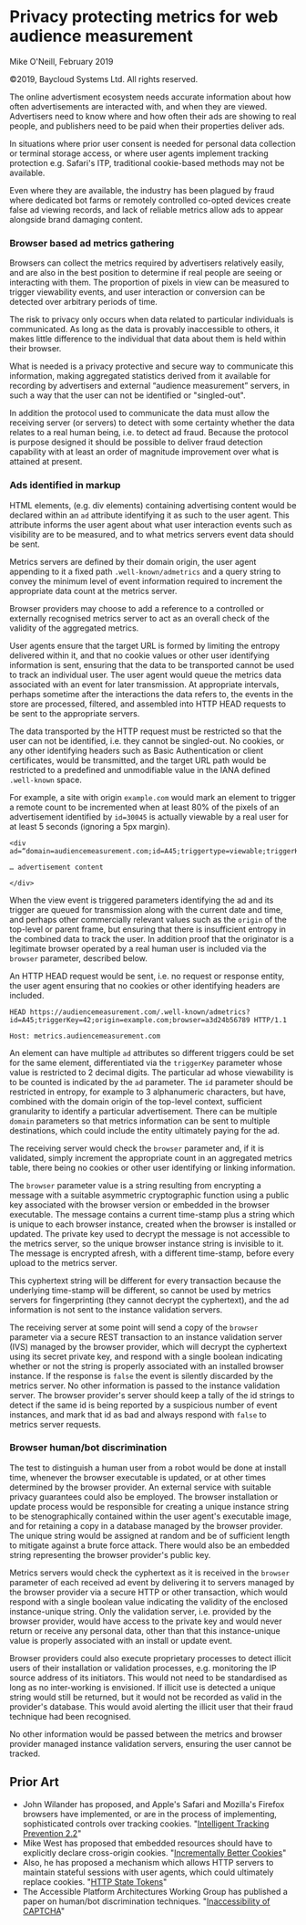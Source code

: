 # Privacy protecting metrics for web audience measurement 

Mike O'Neill, February 2019

©2019, Baycloud Systems Ltd. All rights reserved.

The online advertisment ecosystem needs accurate information about how often advertisements are interacted with,
and when they are viewed. Advertisers need to know where and how often their ads are showing to real people, 
and publishers need to be paid when their properties deliver ads.

In situations where prior user consent is needed for personal data collection or terminal storage access,
or where user agents implement tracking protection e.g. Safari's ITP, 
traditional cookie-based methods may not be available. 

Even where they are available, the industry has been plagued by fraud where dedicated bot farms or remotely controlled co-opted devices 
create false ad viewing records, and lack of reliable metrics allow ads to appear alongside brand damaging content. 


### Browser based ad metrics gathering

Browsers can collect the metrics required by advertisers relatively easily,
and are also in the best position to determine if real people are seeing or interacting with them.
The proportion of pixels in view can be measured to trigger viewability events, and user interaction or conversion can be detected
over arbitrary periods of time.  

The risk to privacy only occurs when data related to particular individuals is communicated. 
As long as the data is provably inaccessible to others, it makes little difference to the individual that data about them is held within their browser.

What is needed is a privacy protective and secure way to communicate this information, 
making aggregated statistics derived from it available for recording
by advertisers and external “audience measurement” servers, in such a way that the user can not be identified or "singled-out".

In addition the protocol used to communicate the data must allow the receiving server (or servers) to detect with some certainty 
whether the data relates to a real human being, i.e. to detect ad fraud.
Because the protocol is purpose designed it should be possible to deliver fraud detection capability with at least an 
order of magnitude improvement over what is attained at present.

### Ads identified in markup

HTML elements, (e.g. div elements) containing advertising content would be declared within an `ad` attribute identifying it as such to the user agent. 
This attribute informs the user agent about what user interaction events such as visibility are to be measured, and to what metrics servers
event data should be sent. 

Metrics servers are defined by their domain origin, the user agent appending to it a fixed path `.well-known/admetrics` and a query string 
to convey the minimum level of event information required to increment the appropriate data count at the metrics server.

Browser providers may choose to add a reference to a controlled or externally recognised metrics 
server to act as an overall check of the validity of the aggregated metrics.

User agents ensure that the target URL is formed by limiting the entropy delivered within it, 
and that no cookie values or other user identifying information is sent, 
ensuring that the data to be transported cannot be used to track an individual user. 
The user agent would queue the metrics data associated with an event for later transmission.
At appropriate intervals, 
perhaps sometime after the interactions the data refers to, 
the events in the store are processed, filtered, and assembled into HTTP HEAD requests to be sent to the appropriate servers.

The data transported by the HTTP request must be restricted so that the user can not be identified, 
i.e. they cannot be singled-out. 
No cookies, or any other identifying headers such as Basic Authentication or client certificates, would be transmitted, 
and the target URL path would be restricted to a predefined and unmodifiable value in the IANA defined `.well-known` space.

For example, a site with origin `example.com` would mark an element to trigger a remote count to be incremented when at least 80% of the pixels of 
an advertisement identified by `id=30045`
is actually viewable by a real user for at least 5 seconds (ignoring a 5px margin).

```
<div ad=“domain=audiencemeasurement.com;id=A45;triggertype=viewable;triggerKey=42;margin=5px;threshold=0.8;after=5000“>

… advertisement content

</div>
```

When the view event is triggered parameters identifying the ad and its trigger are queued for transmission
along with the current date and time, and perhaps other commercially relevant values such as the `origin` of the top-level or parent frame, 
but ensuring that there is insufficient entropy in the combined data to track the user. 
In addition proof that the originator is a legitimate browser operated by a real human user is included via the `browser` parameter, 
described below.

An HTTP HEAD request would be sent, i.e. no request or response entity, the user agent ensuring that no cookies or other identifying headers are included.

```
HEAD https://audiencemeasurement.com/.well-known/admetrics?id=A45;triggerKey=42;origin=example.com;browser=a3d24b56789 HTTP/1.1

Host: metrics.audiencemeasurement.com
```

An element can have multiple `ad` attributes so different triggers could be set for the same element, 
differentiated via the `triggerKey` parameter whose value is restricted to 2 decimal digits. 
The particular ad whose viewability is to be counted is indicated by the `ad` parameter. 
The `id` parameter should be restricted in entropy, for example to 3 alphanumeric characters, 
but have, combined with the domain origin of the top-level context, sufficient granularity to identify a particular advertisement.
There can be multiple `domain` parameters so that metrics information can be sent to multiple destinations,
which could include the entity ultimately paying for the ad.


The receiving server would check the `browser` parameter and, if it is validated, 
simply increment the appropriate count in an aggregated metrics table, 
there being no cookies or other user identifying or linking information.

The `browser` parameter value is a string resulting from encrypting a 
message with a suitable asymmetric cryptographic function using a public key associated with the browser version
or embedded in the browser executable. 
The message contains a current time-stamp plus a string which is unique to each browser instance, created when the browser is installed or updated.
The private key used to decrypt the message is not accessible to the metrics server, so the unique browser instance string
is invisible to it. The message is encrypted afresh, with a different time-stamp, before every upload to the metrics server.

This cyphertext string will be different for every transaction because the underlying time-stamp will be different, 
so cannot be used by metrics servers for fingerprinting (they cannot decrypt the cyphertext), 
and the ad information is not sent to the instance validation servers.
 

The receiving server at some point will send a copy of the `browser` parameter 
via a secure REST transaction to an instance validation server (IVS) managed by the browser provider, 
which will decrypt the cyphertext using its secret private key, 
and respond with a single boolean indicating whether or not the string is properly associated with an installed browser instance.
If the response is `false` the event is silently discarded by the metrics server. 
No other information is passed to the instance validation server.
The browser provider's server should keep a tally of the id strings to detect if the same id is being reported by a suspicious number of event instances,
and mark that id as bad and always respond with `false` to metrics server requests. 

### Browser human/bot discrimination

The test to distinguish a human user from a robot would be done at install time, 
whenever the browser executable is updated, or at other times determined by the browser provider. 
An external service with suitable privacy guarantees could also be employed.
The browser installation or update process would be responsible for creating a unique instance string 
to be stenographically contained within the user agent's executable image, 
and for retaining a copy in a database managed by the browser provider.  
The unique string would be assigned at random and be of sufficient length to mitigate against a brute force attack.
There would also be an embedded string representing the browser provider's public key.

Metrics servers would check the cyphertext as it is received in the `browser` parameter 
of each received ad event by delivering it to servers managed by the browser provider via a secure HTTP or other transaction, 
which would respond with a single boolean value indicating the validity of the enclosed instance-unique string. 
Only the validation server, i.e. provided by the browser provider, 
would have access to the private key and would never return or receive any personal data,
other than that this instance-unique value is properly associated with an install or update event.

Browser providers could also execute proprietary processes to detect illicit users of their installation or validation processes, 
e.g. monitoring the IP source address of its initiators.
This would not need to be standardised as long as no inter-working is envisioned. 
If illicit use is detected a unique string would still be returned, 
but it would not be recorded as valid in the provider's database. 
This would avoid alerting the illicit user that their fraud technique had been recognised.

No other information would be passed between the metrics and browser provider managed instance validation servers, ensuring the user cannot be tracked.

## Prior Art
*   John Wilander has proposed, and Apple's Safari and Mozilla's Firefox browsers have implemented, or are in the process of implementing, sophisticated controls over tracking cookies. "[Intelligent Tracking Prevention 2.2](https://webkit.org/blog/8828/intelligent-tracking-prevention-2-2/)"
*   Mike West has proposed that embedded resources should have to explicitly declare cross-origin cookies. "[Incrementally Better Cookies](https://mikewest.github.io/cookie-incrementalism/draft-west-cookie-incrementalism.html)"
*   Also, he has proposed a mechanism which allows HTTP servers to maintain stateful sessions with user agents, 
which could ultimately replace cookies. 
"[HTTP State Tokens](https://mikewest.github.io/http-state-tokens/draft-west-http-state-tokens.html)"
*   The Accessible Platform Architectures Working Group has published a paper on human/bot discrimination techniques. "[Inaccessibility of CAPTCHA](https://w3c.github.io/apa/captcha/)" 
  



 





 

